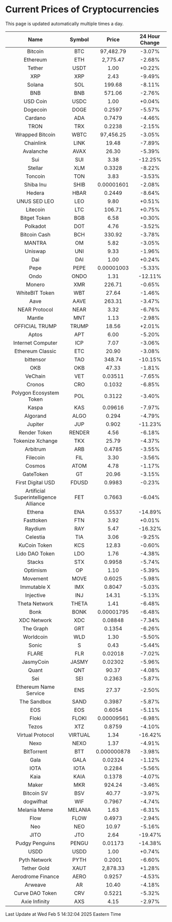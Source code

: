 # Current Prices of Cryptocurrencies
This page is updated automatically multiple times a day.

| Name | Symbol | Price | 24 Hour Change |
| :---: |:---:| :---: | :---: |
| Bitcoin | BTC | 97,482.79 | -3.07% |
| Ethereum | ETH | 2,775.47 | -2.68% |
| Tether | USDT | 1.00 | +0.22% |
| XRP | XRP | 2.43 | -9.49% |
| Solana | SOL | 199.68 | -8.11% |
| BNB | BNB | 571.06 | -2.76% |
| USD Coin | USDC | 1.00 | +0.04% |
| Dogecoin | DOGE | 0.2597 | -5.57% |
| Cardano | ADA | 0.7479 | -4.46% |
| TRON | TRX | 0.2238 | -2.15% |
| Wrapped Bitcoin | WBTC | 97,456.25 | -3.05% |
| Chainlink | LINK | 19.48 | -7.89% |
| Avalanche | AVAX | 26.30 | -5.39% |
| Sui | SUI | 3.38 | -12.25% |
| Stellar | XLM | 0.3328 | -8.22% |
| Toncoin | TON | 3.83 | -3.53% |
| Shiba Inu | SHIB | 0.00001601 | -2.08% |
| Hedera | HBAR | 0.2449 | -8.64% |
| UNUS SED LEO | LEO | 9.80 | +0.51% |
| Litecoin | LTC | 106.71 | +0.75% |
| Bitget Token | BGB | 6.58 | +0.30% |
| Polkadot | DOT | 4.76 | -3.52% |
| Bitcoin Cash | BCH | 330.92 | -3.78% |
| MANTRA | OM | 5.82 | -3.05% |
| Uniswap | UNI | 9.33 | -1.96% |
| Dai | DAI | 1.00 | +0.24% |
| Pepe | PEPE | 0.00001003 | -5.33% |
| Ondo | ONDO | 1.31 | -12.11% |
| Monero | XMR | 226.71 | -0.65% |
| WhiteBIT Token | WBT | 27.64 | -1.46% |
| Aave | AAVE | 263.31 | -3.47% |
| NEAR Protocol | NEAR | 3.32 | -6.76% |
| Mantle | MNT | 1.13 | -2.98% |
| OFFICIAL TRUMP | TRUMP | 18.56 | +2.01% |
| Aptos | APT | 6.00 | -5.20% |
| Internet Computer | ICP | 7.07 | -3.06% |
| Ethereum Classic | ETC | 20.90 | -3.08% |
| bittensor | TAO | 348.74 | -10.15% |
| OKB | OKB | 47.33 | -1.81% |
| VeChain | VET | 0.03511 | -7.65% |
| Cronos | CRO | 0.1032 | -6.85% |
| Polygon Ecosystem Token | POL | 0.3122 | -3.40% |
| Kaspa | KAS | 0.09616 | -7.97% |
| Algorand | ALGO | 0.294 | -4.79% |
| Jupiter | JUP | 0.902 | -11.23% |
| Render Token | RENDER | 4.56 | -6.18% |
| Tokenize Xchange | TKX | 25.79 | -4.37% |
| Arbitrum | ARB | 0.4785 | -3.55% |
| Filecoin | FIL | 3.30 | -3.56% |
| Cosmos | ATOM | 4.78 | -1.17% |
| GateToken | GT | 20.96 | -3.15% |
| First Digital USD | FDUSD | 0.9983 | -0.23% |
| Artificial Superintelligence Alliance | FET | 0.7663 | -6.04% |
| Ethena | ENA | 0.5537 | -14.89% |
| Fasttoken | FTN | 3.92 | +0.01% |
| Raydium | RAY | 5.47 | -16.32% |
| Celestia | TIA | 3.06 | -9.25% |
| KuCoin Token | KCS | 12.83 | -0.60% |
| Lido DAO Token | LDO | 1.76 | -4.38% |
| Stacks | STX | 0.9958 | -5.74% |
| Optimism | OP | 1.10 | -5.39% |
| Movement | MOVE | 0.6025 | -5.98% |
| Immutable X | IMX | 0.8047 | -5.03% |
| Injective | INJ | 14.31 | -5.13% |
| Theta Network | THETA | 1.41 | -6.48% |
| Bonk | BONK | 0.00001795 | -6.48% |
| XDC Network | XDC | 0.08848 | -7.34% |
| The Graph | GRT | 0.1354 | -6.26% |
| Worldcoin | WLD | 1.30 | -5.50% |
| Sonic | S | 0.43 | -5.44% |
| FLARE | FLR | 0.02018 | -7.02% |
| JasmyCoin | JASMY | 0.02302 | -5.96% |
| Quant | QNT | 90.37 | -4.08% |
| Sei | SEI | 0.2363 | -5.87% |
| Ethereum Name Service | ENS | 27.37 | -2.50% |
| The Sandbox | SAND | 0.3987 | -5.87% |
| EOS | EOS | 0.6054 | -5.11% |
| Floki | FLOKI | 0.00009561 | -6.98% |
| Tezos | XTZ | 0.8759 | -4.10% |
| Virtual Protocol | VIRTUAL | 1.34 | -16.42% |
| Nexo | NEXO | 1.37 | -4.91% |
| BitTorrent | BTT | 0.000000878 | -3.98% |
| Gala | GALA | 0.02324 | -1.12% |
| IOTA | IOTA | 0.2284 | -5.56% |
| Kaia | KAIA | 0.1378 | -4.07% |
| Maker | MKR | 924.24 | -3.46% |
| Bitcoin SV | BSV | 40.77 | -3.97% |
| dogwifhat | WIF | 0.7967 | -4.74% |
| Melania Meme | MELANIA | 1.63 | -6.31% |
| Flow | FLOW | 0.4973 | -2.94% |
| Neo | NEO | 10.97 | -5.16% |
| JITO | JTO | 2.64 | -19.47% |
| Pudgy Penguins | PENGU | 0.01173 | -14.38% |
| USDD | USDD | 1.00 | +0.74% |
| Pyth Network | PYTH | 0.2001 | -6.60% |
| Tether Gold | XAUT | 2,878.33 | +1.28% |
| Aerodrome Finance | AERO | 0.9257 | -4.53% |
| Arweave | AR | 10.40 | -4.18% |
| Curve DAO Token | CRV | 0.5221 | -5.32% |
| Axie Infinity | AXS | 4.15 | -2.97% |

Last Update at Wed Feb  5 14:32:04 2025 Eastern Time